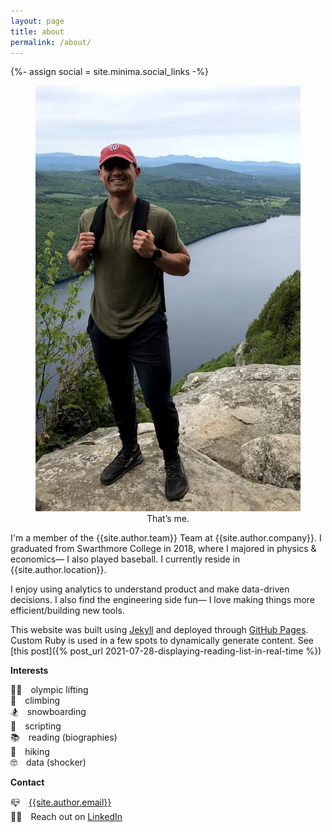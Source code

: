 ```yaml
---
layout: page
title: about
permalink: /about/
---
```


{%- assign social = site.minima.social_links -%}

<figure class="about-picture"><img src="/assets/media/IMG_3403.jpg" alt="" title="Matt Palmer">
<figcaption><center>That’s me.</center></figcaption></figure>

I'm a member of the {{site.author.team}} Team at {{site.author.company}}. I graduated from Swarthmore College in 2018, where I majored in physics & economics— I also played baseball. I currently reside in {{site.author.location}}.

I enjoy using analytics to understand product and make data-driven decisions. I also find the engineering side fun— I love making things more efficient/building new tools.

This website was built using [Jekyll](https://jekyllrb.com/) and deployed through [GitHub Pages](https://pages.github.com/). Custom Ruby is used in a few spots to dynamically generate content. See [this post]({% post_url 2021-07-28-displaying-reading-list-in-real-time %})

**Interests**

🏋️‍♀️&emsp;olympic lifting \
🧗&emsp;climbing \
🏂&emsp;snowboarding \
👾&emsp;scripting \
📚&emsp;reading (biographies) \
🥾&emsp;hiking \
🤓&emsp;data (shocker)

**Contact**

📪&emsp;[{{site.author.email}}](mailto:{{site.author.email}})\
👨‍💼&emsp;Reach out on [LinkedIn](https://www.linkedin.com/in/{{social.linkedin}})
